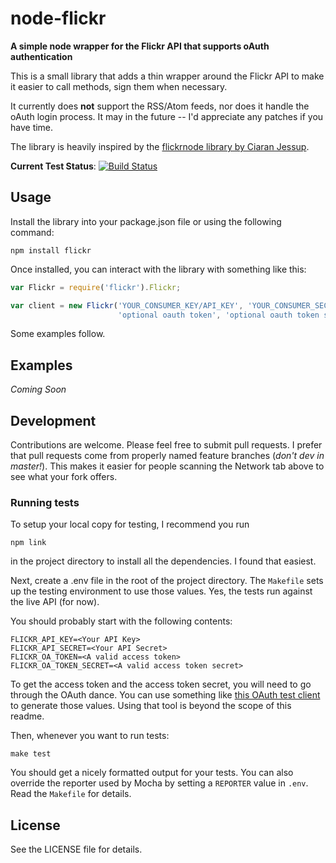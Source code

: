 # node-flickr

__A simple node wrapper for the Flickr API that supports oAuth authentication__

This is a small library that adds a thin wrapper around the Flickr API to make it easier to 
call methods, sign them when necessary.

It currently does __not__ support the RSS/Atom feeds, nor does it handle the 
oAuth login process. It may in the future -- I'd appreciate any patches if you have time.

The library is heavily inspired by the 
[flickrnode library by Ciaran Jessup](https://github.com/ciaranj/flickrnode).

__Current Test Status__: [![Build Status](https://secure.travis-ci.org/sujal/node-flickr.png)](http://travis-ci.org/sujal/node-flickr)

## Usage

Install the library into your package.json file or using the following command:

    npm install flickr

Once installed, you can interact with the library with something like this:

````javascript
var Flickr = require('flickr').Flickr;

var client = new Flickr('YOUR_CONSUMER_KEY/API_KEY', 'YOUR_CONSUMER_SECRET', 
                        'optional oauth token', 'optional oauth token secret');

````

Some examples follow.

## Examples

_Coming Soon_

## Development

Contributions are welcome. Please feel free to submit pull requests. I prefer that pull requests
come from properly named feature branches (_don't dev in master!_). This makes it easier for people
scanning the Network tab above to see what your fork offers.

### Running tests

To setup your local copy for testing, I recommend you run 

    npm link

in the project directory to
install all the dependencies. I found that easiest.

Next, create a .env file in the root of the project directory. The `Makefile` 
sets up the testing environment to use those values. 
Yes, the tests run against the live API (for now).

You should probably start with the following contents:

````
FLICKR_API_KEY=<Your API Key>
FLICKR_API_SECRET=<Your API Secret>
FLICKR_OA_TOKEN=<A valid access token>
FLICKR_OA_TOKEN_SECRET=<A valid access token secret>
````

To get the access token and the access token secret, you will need to go through 
the OAuth dance. You can use something like [this OAuth test client](http://term.ie/oauth/example/client.php)
to generate those values. Using that tool is beyond the scope of this readme.

Then, whenever you want to run tests:

````
make test
````

You should get a nicely formatted output for your tests. You can also override the 
reporter used by Mocha by setting a `REPORTER` value in `.env`. Read the `Makefile`
for details.

## License

See the LICENSE file for details.

